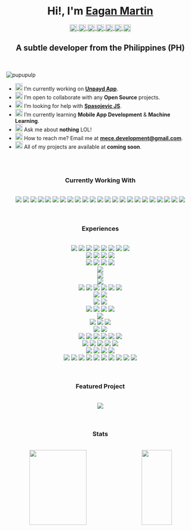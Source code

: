 <h1 align="center">Hi!, I'm <a href="http://pupupulp.github.io/">Eagan Martin</a></h1>

<p align="center">
  <a href="https://github.com/pupupulp" target="blank">
  <img align="center" 
    src="https://cdn.jsdelivr.net/npm/simple-icons@3.12.0/icons/github.svg"
    alt="pupupulp" 
    height="20" width="20"/>
  </a>

  <a href="https://dev.to/pupupulp" target="blank">
  <img align="center" 
    src="https://cdn.jsdelivr.net/npm/simple-icons@3.12.0/icons/dev-dot-to.svg"
    alt="pupupulp" 
    height="20" width="20"/>
  </a>

  <a href="https://codesandbox.io/u/pupupulp" target="blank">
  <img align="center" 
    src="https://cdn.jsdelivr.net/npm/simple-icons@3.12.0/icons/codesandbox.svg"
    alt="pupupulp" 
    height="20" width="20"/>
  </a>

  <a href="https://www.hackerrank.com/pupupulp?hr_r=1" target="blank">
  <img align="center" 
    src="https://cdn.jsdelivr.net/npm/simple-icons@3.12.0/icons/hackerrank.svg"
    alt="pupupulp" 
    height="20" width="20"/>
  </a>

  <a href="https://www.linkedin.com/in/eagan-charles-martin-a5a172186" target="blank">
  <img align="center" 
    src="https://cdn.jsdelivr.net/npm/simple-icons@3.12.0/icons/linkedin.svg"
    alt="pupupulp" 
    height="20" width="20"/>
  </a>

  <a href="https://500px.com/p/martinece?view=photos" target="blank">
  <img align="center" 
    src="https://cdn.jsdelivr.net/npm/simple-icons@3.12.0/icons/500px.svg"
    alt="martinece" 
    height="20" width="20"/>
  </a>

  <a href="https://www.eyeem.com/u/martinece" target="blank">
  <img align="center" 
    src="https://cdn.jsdelivr.net/npm/simple-icons@3.12.0/icons/eyeem.svg"
    alt="martinece" 
    height="20" width="20"/>
  </a>
</p>

<h2 align="center">A subtle developer from the Philippines (PH)</h2>

<br>
<br>

<img src="https://komarev.com/ghpvc/?username=pupupulp&label=Profile%20views&color=0e75b6&style=flat" alt="pupupulp" />

- <span><img width="20px" src="https://img.icons8.com/color/48/000000/source-code.png"/> I’m currently working on **[Unpayd App](https://github.com/pupupulp/unpayd-app)**.</span>
- <span><img width="20px" src="https://img.icons8.com/color/48/000000/teamwork.png"/> I’m open to collaborate with any **Open Source** projects.</span>
- <span><img width="20px" src="https://img.icons8.com/color/48/000000/teamwork.png"/> I’m looking for help with **[Spasojevic JS](https://github.com/pupupulp/spasojevic-js)**.</span>
- <span><img width="20px" src="https://img.icons8.com/color/48/000000/learning.png"/> I’m currently learning **Mobile App Development** & **Machine Learning**.</span>
- <span><img width="20px" src="https://img.icons8.com/color/48/000000/ask-question.png"/> Ask me about **nothing** LOL!</span>
- <span><img width="20px" src="https://img.icons8.com/color/48/000000/important-mail.png"/> How to reach me? Email me at **mece.development@gmail.com**.<span>
- <span><img width="20px" src="https://img.icons8.com/color/48/000000/prototype.png"/> All of my projects are available at **coming soon**.<span>

<br>
<br>

<h3 align="center">Currently Working With</h3>

<br>

<!-- Current -->
<div align="center">
  <a href="https://www.javascript.com/"><img src="https://img.icons8.com/color/48/000000/javascript.png"/></a>
  <a href="https://www.typescriptlang.org/"><img src="https://img.icons8.com/color/48/000000/typescript.png"/></a>
  <a href=""><img src="https://img.icons8.com/color/48/000000/markdown.png"/></a>
  <a href=""><img src="https://img.icons8.com/color/48/000000/sql.png"/></a>
  <a href="https://reactnative.dev/"><img src="https://img.icons8.com/color/48/000000/react-native.png"/></a>
  <a href=""><img src="https://img.icons8.com/color/48/000000/redux.png"/></a>
  <a href="https://nodejs.org/"><img src="https://img.icons8.com/color/48/000000/nodejs.png"/></a>
  <a href=""><img src="https://img.icons8.com/color/48/000000/mongodb.png"/></a>
  <a href=""><img src="https://img.icons8.com/color/48/000000/firebase.png"/></a>
  <a href="https://www.docker.com/"><img src="https://img.icons8.com/color/48/000000/docker.png"/></a>
  <a href="https://www.docker.com/resources/what-container"><img src="https://img.icons8.com/color/48/000000/docker-container.png"/></a>
  <a href=""><img src="https://img.icons8.com/color/48/000000/nginx.png"/></a>
  <a href=""><img src="https://img.icons8.com/color/48/000000/git.png"/></a>
  <a href=""><img src="https://img.icons8.com/fluent/48/000000/github.png"/></a>
  <a href="https://www.npmjs.com/"><img src="https://img.icons8.com/color/48/000000/npm.png"/></a>
  <a href="https://yarnpkg.com/"><img src="https://img.icons8.com/color/48/000000/clew.png"/></a>
  <a href="https://code.visualstudio.com/"><img src="https://img.icons8.com/fluent/48/000000/visual-studio-code-2019.png"/></a>
  <a href=""><img src="https://img.icons8.com/color/48/000000/chrome--v1.png"/></a>
  <a href=""><img src="https://img.icons8.com/color/48/000000/stackoverflow.png"/></a>
  <a href=""><img src="https://img.icons8.com/color/48/000000/console.png"/></a>
  <a href=""><img src="https://img.icons8.com/color/48/000000/trello.png"/></a>
  <a href=""><img src="https://img.icons8.com/color/48/000000/ubuntu--v1.png"/></a>
  <a href="https://alpinelinux.org/"><img src="https://img.icons8.com/color/48/000000/alps.png"/></a>
</div>

<br>
<br>

<h3 align="center">Experiences</h3>

<br>

<!-- Langauges -->
<div align="center">
  <a href="https://www.javascript.com/"><img src="https://img.icons8.com/color/48/000000/javascript.png"/></a>
  <a href="https://www.typescriptlang.org/"><img src="https://img.icons8.com/color/48/000000/typescript.png"/></a>
  <a href=""><img src="https://img.icons8.com/color/48/000000/php.png"/></a>
  <a href=""><img src="https://img.icons8.com/color/48/000000/java-coffee-cup-logo.png"/></a>
  <a href=""><img src="https://img.icons8.com/color/48/000000/c-sharp-logo.png"/></a>
  <a href=""><img src="https://img.icons8.com/color/48/000000/python.png"/></a>
  <a href=""><img src="https://img.icons8.com/color/48/000000/dart.png"/></a>
  <a href=""><img src="https://img.icons8.com/color/48/000000/c-programming.png"/></a>
</div>

<!-- Other Scripting -->
<div align="center">
  <a href=""><img src="https://img.icons8.com/color/48/000000/html-5.png"/></a>
  <a href=""><img src="https://img.icons8.com/color/48/000000/css3.png"/></a>
  <a href=""><img src="https://img.icons8.com/color/48/000000/markdown.png"/></a>
  <a href=""><img src="https://img.icons8.com/color/48/000000/sql.png"/></a>
</div>

<!-- Frontend Frameworks -->
<div align="center">
  <a href="https://reactnative.dev/"><img src="https://img.icons8.com/color/48/000000/react-native.png"/></a>
  <a href=""><img src="https://img.icons8.com/color/48/000000/redux.png"/></a>
  <a href=""><img src="https://img.icons8.com/color/48/000000/bootstrap.png"/></a>
  <a href=""><img src="https://img.icons8.com/color/48/000000/flutter.png"/></a>
</div>


<!-- CMSes -->
<div align="center">
  <a href=""><img src="https://img.icons8.com/color/48/000000/wordpress.png"/></a>
</div>

<!-- Backend Frameworks -->
<div align="center">
  <a href="https://nodejs.org/"><img src="https://img.icons8.com/color/48/000000/nodejs.png"/></a>
</div>

<!-- Machine Learning -->
<div align="center">
  <a href=""><img src="https://img.icons8.com/color/48/000000/tensorflow.png"/></a>
</div>

<!-- Databases -->
<div align="center">
  <a href=""><img src="https://img.icons8.com/color/48/000000/mongodb.png"/></a>
  <a href=""><img src="https://img.icons8.com/color/48/000000/postgreesql.png"/></a>
  <a href=""><img src="https://img.icons8.com/color/48/000000/mysql.png"/></a>
  <a href=""><img src="https://img.icons8.com/color/48/000000/redis.png"/></a>
  <a href=""><img src="https://img.icons8.com/color/48/000000/microsoft-sql-server.png"/></a>
  <a href=""><img src="https://img.icons8.com/color/48/000000/ms-access.png"/></a>
</div>

<!-- Cloud Providers -->
<div align="center">
  <a href=""><img src="https://img.icons8.com/color/48/000000/google-cloud-platform.png"/></a>
  <a href=""><img src="https://img.icons8.com/color/48/000000/amazon-web-services.png"/></a>
</div>

<!-- Cloud Services -->
<div align="center">
  <a href=""><img src="https://img.icons8.com/color/48/000000/firebase.png"/></a>
  <a href=""><img src="https://img.icons8.com/color/48/000000/heroku.png"/></a>
</div>

<!-- CI/CDs -->
<div align="center">
  <a href="https://www.docker.com/"><img src="https://img.icons8.com/color/48/000000/docker.png"/></a>
  <a href="https://www.docker.com/resources/what-container"><img src="https://img.icons8.com/color/48/000000/docker-container.png"/></a>
  <a href="https://www.jenkins.io/"><img src="https://img.icons8.com/color/48/000000/jenkins.png"/></a>
  <a href=""><img src="https://img.icons8.com/color/48/000000/kubernetes.png"/></a>
</div>

<!-- Servers -->
<div align="center">
  <a href=""><img src="https://img.icons8.com/color/48/000000/nginx.png"/></a>
</div>

<!-- Version Controls -->
<div align="center">
  <a href=""><img src="https://img.icons8.com/color/48/000000/git.png"/></a>
  <a href=""><img src="https://img.icons8.com/fluent/48/000000/github.png"/></a>
  <a href=""><img src="https://img.icons8.com/color/48/000000/bitbucket.png"/></a>
</div>

<!-- Package Managers -->
<div align="center">
  <a href="https://www.npmjs.com/"><img src="https://img.icons8.com/color/48/000000/npm.png"/></a>
  <a href="https://yarnpkg.com/"><img src="https://img.icons8.com/color/48/000000/clew.png"/></a>
</div>

<!-- Text Editors/IDEs -->
<div align="center">
  <a href="https://code.visualstudio.com/"><img src="https://img.icons8.com/fluent/48/000000/visual-studio-code-2019.png"/></a>
  <a href=""><img src="https://img.icons8.com/color/48/000000/visual-studio.png"/></a>
  <a href=""><img src="https://img.icons8.com/color/48/000000/sublime-text.png"/></a>
  <a href=""><img src="https://img.icons8.com/color/48/000000/atom-editor.png"/></a>
  <a href=""><img src="https://img.icons8.com/color/48/000000/notepad-plus-plus.png"/></a>
  <a href=""><img src="https://img.icons8.com/color/48/000000/codepen.png"/></a>
</div>

<!-- Tools -->
<div align="center">
  <a href=""><img src="https://img.icons8.com/color/48/000000/jsfiddle.png"/></a>
  <a href=""><img src="https://img.icons8.com/color/48/000000/chrome--v1.png"/></a>
  <a href=""><img src="https://img.icons8.com/color/48/000000/firefox.png"/></a>
  <a href=""><img src="https://img.icons8.com/color/48/000000/stackoverflow.png"/></a>
  <a href=""><img src="https://img.icons8.com/color/48/000000/console.png"/></a>
</div>

<!-- Project Management Tools-->
<div align="center">
  <a href=""><img src="https://img.icons8.com/color/48/000000/trello.png"/></a>
  <a href=""><img src="https://img.icons8.com/color/48/000000/slack-new.png"/></a>
  <a href=""><img src="https://img.icons8.com/color/48/000000/jira.png"/></a>
  <a href=""><img src="https://img.icons8.com/color/48/000000/confluence--v2.png"/></a>
</div>

<!-- OSes -->
<div align="center">
  <a href=""><img src="https://img.icons8.com/color/48/000000/linux.png"/></a>
  <a href=""><img src="https://img.icons8.com/color/48/000000/ubuntu--v1.png"/></a>
  <a href=""><img src="https://img.icons8.com/color/48/000000/debian.png"/></a>
  <a href=""><img src="https://img.icons8.com/color/48/000000/kali-linux.png"/></a>
  <a href=""><img src="https://img.icons8.com/color/48/000000/linux-mint.png"/></a>
  <a href=""><img src="https://img.icons8.com/color/48/000000/centos.png"/></a>
  <a href=""><img src="https://img.icons8.com/color/48/000000/suse.png"/></a>
  <a href="https://alpinelinux.org/"><img src="https://img.icons8.com/color/48/000000/alps.png"/></a>
  <a href=""><img src="https://img.icons8.com/color/48/000000/windows-10.png"/></a>
  <a href=""><img src="https://img.icons8.com/color/48/000000/android-os.png"/></a>
</div>

<br>
<br>

<h3 align="center">Featured Project</h3>

<br>

<div align="center">
<a href="https://github.com/pupupulp/unpayd-app">
  <img src="https://github-readme-stats.vercel.app/api/pin/?username=pupupulp&repo=unpayd-app&show_owner=true"/>
</a>
</div>

<br>
<br>

<h3 align="center">Stats</h3>

<br>

<div align="center">
<img align="left" height="200px" width="55%" src="https://github-readme-stats.vercel.app/api?username=pupupulp&count_private=true&show_icons=true&include_all_commits=true&custom_title=Github Stats&hide_title=true"/>

<img align="right" height="200px" width="40%" src="https://github-readme-stats.vercel.app/api/top-langs/?username=pupupulp&langs_count=8&layout=compact&hide_title=true"/>
</div>
